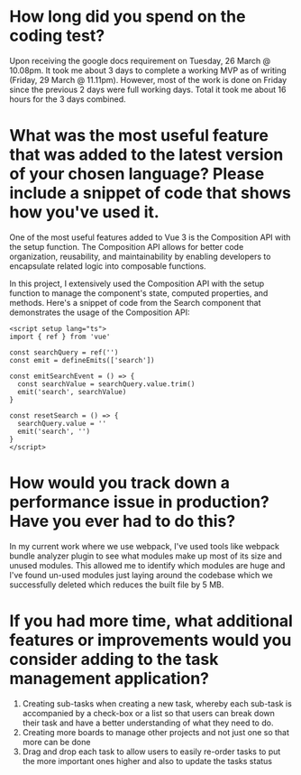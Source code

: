 # How long did you spend on the coding test?

Upon receiving the google docs requirement on Tuesday, 26 March @ 10.08pm. It
took me about 3 days to complete a working MVP as of writing (Friday, 29 March @ 11.11pm).
However, most of the work is done on Friday since the previous 2 days were full working days. Total it took me about 16 hours for the 3 days combined.

# What was the most useful feature that was added to the latest version of your chosen language? Please include a snippet of code that shows how you've used it.

One of the most useful features added to Vue 3 is the Composition API with the setup function. The Composition API allows for better code organization, reusability, and maintainability by enabling developers to encapsulate related logic into composable functions.

In this project, I extensively used the Composition API with the setup function to manage the component's state, computed properties, and methods. Here's a snippet of code from the Search component that demonstrates the usage of the Composition API:

```vue
<script setup lang="ts">
import { ref } from 'vue'

const searchQuery = ref('')
const emit = defineEmits(['search'])

const emitSearchEvent = () => {
  const searchValue = searchQuery.value.trim()
  emit('search', searchValue)
}

const resetSearch = () => {
  searchQuery.value = ''
  emit('search', '')
}
</script>
```

# How would you track down a performance issue in production? Have you ever had to do this?

In my current work where we use webpack, I've used tools like webpack bundle
analyzer plugin to see what modules make up most of its size and unused modules.
This allowed me to identify which modules are huge and I've found un-used modules
just laying around the codebase which we successfully deleted which reduces the built file by 5 MB.

# If you had more time, what additional features or improvements would you consider adding to the task management application?

1. Creating sub-tasks when creating a new task, whereby each sub-task is
   accompanied by a check-box or a list so that users can break down their
   task and have a better understanding of what they need to do.
2. Creating more boards to manage other projects and not just one so that
   more can be done
3. Drag and drop each task to allow users to easily re-order tasks to put the
   more important ones higher and also to update the tasks status
